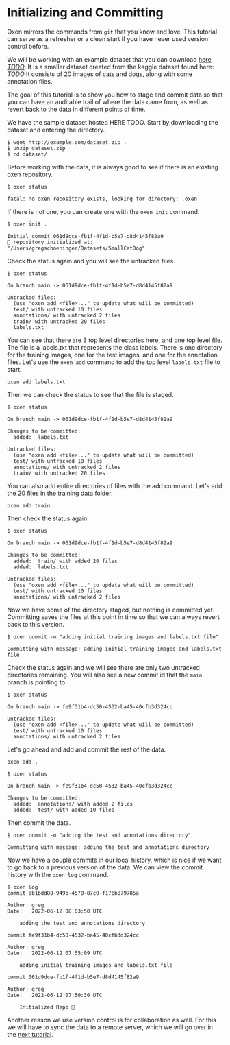 # Initializing and Committing

Oxen mirrors the commands from `git` that you know and love. This tutorial can serve as a refresher or a clean start if you have never used version control before.

We will be working with an example dataset that you can download [here *TODO*](http://example.com/dataset). It is a smaller dataset created from the kaggle dataset found here: *TODO* It consists of 20 images of cats and dogs, along with some annotation files. 

The goal of this tutorial is to show you how to stage and commit data so that you can have an auditable trail of where the data came from, as well as revert back to the data in different points of time.

We have the sample dataset hosted HERE TODO. Start by downloading the dataset and entering the directory.

```shell
$ wget http://example.com/dataset.zip .
$ unzip dataset.zip
$ cd dataset/
```

Before working with the data, it is always good to see if there is an existing oxen repository.

```shell
$ oxen status

fatal: no oxen repository exists, looking for directory: .oxen
```

If there is not one, you can create one with the `oxen init` command.

```shell
$ oxen init .

Initial commit 061d9dce-fb1f-4f1d-b5e7-d8d4145f82a9
🐂 repository initialized at: "/Users/gregschoeninger/Datasets/SmallCatDog"
```

Check the status again and you will see the untracked files.

```shell
$ oxen status

On branch main -> 061d9dce-fb1f-4f1d-b5e7-d8d4145f82a9

Untracked files:
  (use "oxen add <file>..." to update what will be committed)
  test/ with untracked 10 files
  annotations/ with untracked 2 files
  train/ with untracked 20 files
  labels.txt

```

You can see that there are 3 top level directories here, and one top level file. The file is a labels.txt that represents the class labels. There is one directory for the training images, one for the test images, and one for the annotation files. Let's use the `oxen add` command to add the top level `labels.txt` file to start.

```shell
oxen add labels.txt
```

Then we can check the status to see that the file is staged.

```shell
$ oxen status

On branch main -> 061d9dce-fb1f-4f1d-b5e7-d8d4145f82a9

Changes to be committed:
  added:  labels.txt

Untracked files:
  (use "oxen add <file>..." to update what will be committed)
  test/ with untracked 10 files
  annotations/ with untracked 2 files
  train/ with untracked 20 files

```

You can also add entire directories of files with the add command. Let's add the 20 files in the training data folder.

```shell
oxen add train
```

Then check the status again.

```shell
$ oxen status

On branch main -> 061d9dce-fb1f-4f1d-b5e7-d8d4145f82a9

Changes to be committed:
  added:  train/ with added 20 files
  added:  labels.txt

Untracked files:
  (use "oxen add <file>..." to update what will be committed)
  test/ with untracked 10 files
  annotations/ with untracked 2 files

```

Now we have some of the directory staged, but nothing is committed yet. Committing saves the files at this point in time so that we can always revert back to this version.

```shell
$ oxen commit -m "adding initial training images and labels.txt file"

Committing with message: adding initial training images and labels.txt file
```

Check the status again and we will see there are only two untracked directories remaining. You will also see a new commit id that the `main` branch is pointing to.

```shell
$ oxen status

On branch main -> fe9f31b4-dc50-4532-ba45-40cfb3d324cc

Untracked files:
  (use "oxen add <file>..." to update what will be committed)
  test/ with untracked 10 files
  annotations/ with untracked 2 files

```

Let's go ahead and add and commit the rest of the data.

```shell
oxen add .
```

```shell
$ oxen status

On branch main -> fe9f31b4-dc50-4532-ba45-40cfb3d324cc

Changes to be committed:
  added:  annotations/ with added 2 files
  added:  test/ with added 10 files

```

Then commit the data.

```shell
$ oxen commit -m "adding the test and annotations directory"

Committing with message: adding the test and annotations directory
```

Now we have a couple commits in our local history, which is nice if we want to go back to a previous version of the data. We can view the commit history with the `oxen log` command.

```shell
$ oxen log
commit eb1bdd88-949b-4570-87c0-f176b879785a

Author: greg
Date:   2022-06-12 08:03:50 UTC

    adding the test and annotations directory

commit fe9f31b4-dc50-4532-ba45-40cfb3d324cc

Author: greg
Date:   2022-06-12 07:55:09 UTC

    adding initial training images and labels.txt file

commit 061d9dce-fb1f-4f1d-b5e7-d8d4145f82a9

Author: greg
Date:   2022-06-12 07:50:30 UTC

    Initialized Repo 🐂

```

Another reason we use version control is for collaboration as well. For this we will have to sync the data to a remote server, which we will go over in the [next tutorial](2_CollabAdd.md). 
